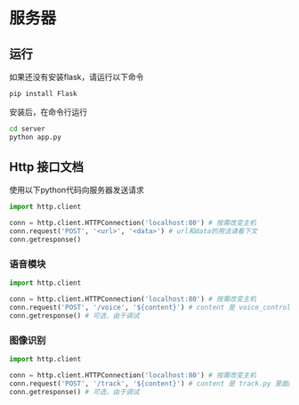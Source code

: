 # 服务器

## 运行

如果还没有安装flask，请运行以下命令

```bash
pip install Flask
```

安装后，在命令行运行

```bash
cd server
python app.py
```

## Http 接口文档

使用以下python代码向服务器发送请求
```python
import http.client

conn = http.client.HTTPConnection('localhost:80') # 按需改变主机
conn.request('POST', '<url>', '<data>') # url和data的用法请看下文
conn.getresponse()

```

### 语音模块

```python
import http.client

conn = http.client.HTTPConnection('localhost:80') # 按需改变主机
conn.request('POST', '/voice', '${content}') # content 是 voice_control.py 里面的串口发送内容
conn.getresponse() # 可选，由于调试
```

### 图像识别

```python
import http.client

conn = http.client.HTTPConnection('localhost:80') # 按需改变主机
conn.request('POST', '/track', '${content}') # content 是 track.py 里面的串口发送内容
conn.getresponse() # 可选，由于调试
```
